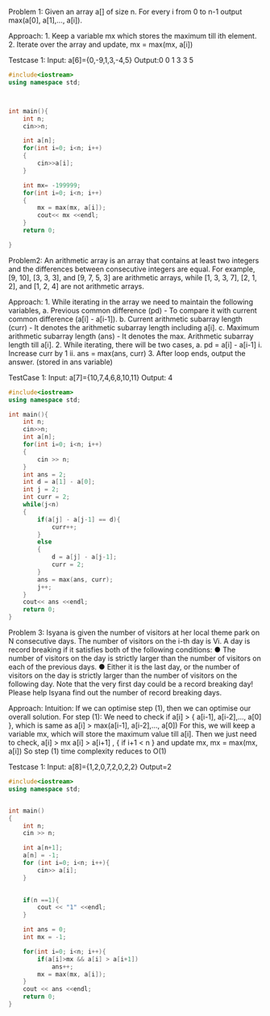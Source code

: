Problem 1: Given an array a[] of size n. For every i from 0 to n-1 output max(a[0], a[1],..., a[i]).

Approach: 1. Keep a variable mx which stores the maximum till ith element. 2. Iterate over the array and update, mx = max(mx, a[i])

Testcase 1: Input: a[6]={0,-9,1,3,-4,5} Output:0 0 1 3 3 5


```cpp
#include<iostream>
using namespace std;



int main(){
    int n;
    cin>>n;

    int a[n];
    for(int i=0; i<n; i++)
    {
        cin>>a[i];
    }

    int mx= -199999;
    for(int i=0; i<n; i++)
    {
        mx = max(mx, a[i]);
        cout<< mx <<endl;
    }
    return 0;

}
```

Problem2: An arithmetic array is an array that contains at least two integers and the differences between consecutive integers are equal. For example, [9, 10], [3, 3, 3], and [9, 7, 5, 3] are arithmetic arrays, while [1, 3, 3, 7], [2, 1, 2], and [1, 2, 4] are not arithmetic arrays.

Approach: 1. While iterating in the array we need to maintain the following variables, 
a. Previous common difference (pd) - To compare it with current common difference (a[i] - a[i-1]). 
b. Current arithmetic subarray length (curr) - It denotes the arithmetic subarray length including a[i]. 
c. Maximum arithmetic subarray length (ans) - It denotes the max. Arithmetic subarray length till a[i]. 
2. While iterating, there will be two cases, a. pd = a[i] - a[i-1] i. 
Increase curr by 1 ii. ans = max(ans, curr) 
3. After loop ends, output the answer. (stored in ans variable)

TestCase 1:  Input: a[7]={10,7,4,6,8,10,11} Output: 4

```cpp
#include<iostream>
using namespace std;

int main(){
    int n;
    cin>>n;
    int a[n];
    for(int i=0; i<n; i++)
    {
        cin >> n;
    }
    int ans = 2;
    int d = a[1] - a[0];
    int j = 2;
    int curr = 2;
    while(j<n)
    {
        if(a[j] - a[j-1] == d){
            curr++;
        }
        else
        {
            d = a[j] - a[j-1];
            curr = 2;
        }
        ans = max(ans, curr);
        j++;
    }
    cout<< ans <<endl;
    return 0;
}
```

Problem 3: Isyana is given the number of visitors at her local theme park on N consecutive days. The number of visitors on the i-th day is Vi. A day is record breaking if it satisfies both of the following conditions: ● The number of visitors on the day is strictly larger than the number of visitors on each of the previous days. ● Either it is the last day, or the number of visitors on the day is strictly larger than the number of visitors on the following day. Note that the very first day could be a record breaking day! Please help Isyana find out the number of record breaking days.

Approach: Intuition: If we can optimise step (1), then we can optimise our overall solution. For step (1): We need to check if a[i] > { a[i-1], a[i-2],..., a[0] }, which is same as a[i] > max(a[i-1], a[i-2],..., a[0]) For this, we will keep a variable mx, which will store the maximum value till a[i]. Then we just need to check, a[i] > mx a[i] > a[i+1] , { if i+1 < n } and update mx, mx = max(mx, a[i]) So step (1) time complexity reduces to O(1)

Testcase 1: Input: a[8]={1,2,0,7,2,0,2,2} Output=2

```cpp
#include<iostream>
using namespace std;


int main()
{
    int n;
    cin >> n;

    int a[n+1];
    a[n] = -1;
    for (int i=0; i<n; i++){
        cin>> a[i];
    }

    
    if(n ==1){
        cout << "1" <<endl;
    }

    int ans = 0;
    int mx = -1;

    for(int i=0; i<n; i++){
        if(a[i]>mx && a[i] > a[i+1])
            ans++;
        mx = max(mx, a[i]);
    }
    cout << ans <<endl;
    return 0;
}
```